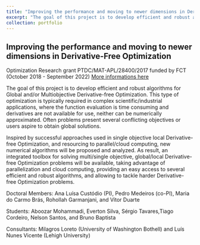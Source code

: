 ```yaml
---
title: "Improving the performance and moving to newer dimensions in Derivative-Free Optimization"
excerpt: "The goal of this project is to develop efficient and robust algorithms for Global and/or Multiobjective Derivative-free Optimization <br/><img src='/images/DFO_Toolbox.png'>"
collection: portfolio
---
```

## Improving the performance and moving to newer dimensions in Derivative-Free Optimization
Optimization Research grant PTDC/MAT-APL/28400/2017 funded by FCT (October 2018 - September 2022)
[More informations here](https://docentes.fct.unl.pt/algb/pages/boostdfo)

The goal of this project is to develop efficient and robust algorithms for Global and/or Multiobjective Derivative-free Optimization. This type of optimization is typically required in complex scientific/industrial applications, where the function evaluation is time consuming and derivatives are not available for use, neither can be numerically approximated. Often problems present several conflicting objectives or users aspire to obtain global solutions. 

Inspired by successful approaches used in single objective local Derivative-free Optimization, and resourcing to parallel/cloud computing, new numerical algorithms will be proposed and analyzed. As result, an integrated toolbox for solving multi/single objective, global/local Derivative-free Optimization problems will be available, taking advantage of parallelization and cloud computing, providing an easy access to several efficient and robust algorithms, and allowing to tackle harder Derivative-free Optimization problems.


Doctoral Members: Ana Luísa Custódio (PI), Pedro Medeiros (co-PI), Maria do Carmo Brás, Rohollah Garmanjani, and Vítor Duarte

Students: Aboozar Mohammadi, Everton Silva, Sérgio Tavares,Tiago Cordeiro, Nelson Santos, and Bruno Baptista

Consultants: Milagros Loreto (University of Washington Bothell) and Luís Nunes Vicente (Lehigh University)